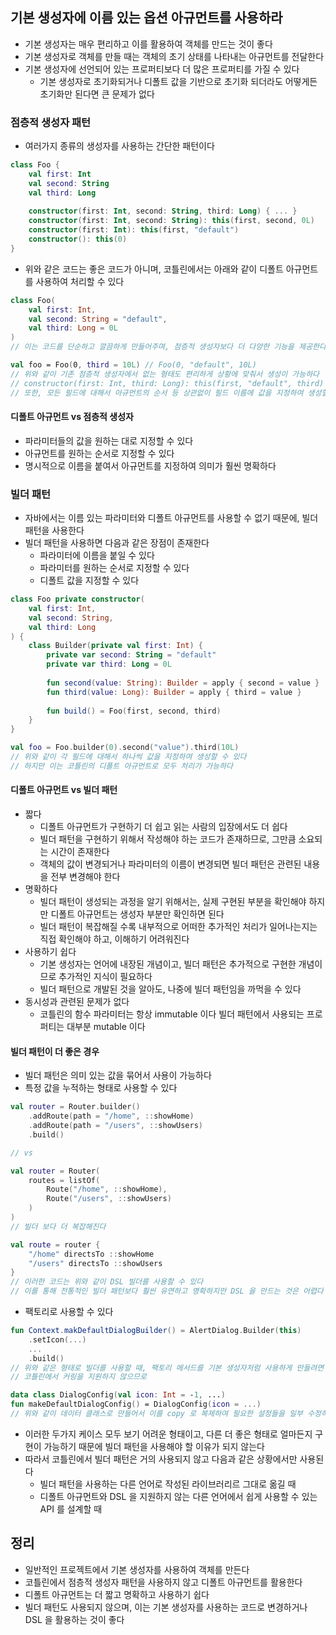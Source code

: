 ## 기본 생성자에 이름 있는 옵션 아규먼트를 사용하라

* 기본 생성자는 매우 편리하고 이를 활용하여 객체를 만드는 것이 좋다
* 기본 생성자로 객체를 만들 때는 객체의 초기 상태를 나타내는 아규먼트를 전달한다
* 기본 생성자에 선언되어 있는 프로퍼티보다 더 많은 프로퍼티를 가질 수 있다
    * 기본 생성자로 초기화되거나 디폴트 값을 기반으로 초기화 되더라도 어떻게든 초기화만 된다면 큰 문제가 없다

### 점층적 생성자 패턴

* 여러가지 종류의 생성자를 사용하는 간단한 패턴이다

```kotlin
class Foo {
    val first: Int
    val second: String
    val third: Long
    
    constructor(first: Int, second: String, third: Long) { ... }
    constructor(first: Int, second: String): this(first, second, 0L)
    constructor(first: Int): this(first, "default")
    constructor(): this(0)
}
```

* 위와 같은 코드는 좋은 코드가 아니며, 코틀린에서는 아래와 같이 디폴트 아규먼트를 사용하여 처리할 수 있다

```kotlin
class Foo(
    val first: Int,
    val second: String = "default",
    val third: Long = 0L
)
// 이는 코드를 단순하고 깔끔하게 만들어주며, 점층적 생성자보다 더 다양한 기능을 제공한다

val foo = Foo(0, third = 10L) // Foo(0, "default", 10L)
// 위와 같이 기존 점층적 생성자에서 없는 형태도 편리하게 상황에 맞춰서 생성이 가능하다
// constructor(first: Int, third: Long): this(first, "default", third) 와 같은 효과
// 또한, 모든 필드에 대해서 아규먼트의 순서 등 상관없이 필드 이름에 값을 지정하여 생성할 수 있다
```

#### 디폴트 아규먼트 vs 점층적 생성자

* 파라미터들의 값을 원하는 대로 지정할 수 있다
* 아규먼트를 원하는 순서로 지정할 수 있다
* 명시적으로 이름을 붙여서 아규먼트를 지정하여 의미가 훨씬 명확하다

### 빌더 패턴

* 자바에서는 이름 있는 파라미터와 디폴트 아규먼트를 사용할 수 없기 때문에, 빌더 패턴을 사용한다
* 빌더 패턴을 사용하면 다음과 같은 장점이 존재한다
    * 파라미터에 이름을 붙일 수 있다
    * 파라미터를 원하는 순서로 지정할 수 있다
    * 디폴트 값을 지정할 수 있다
    
```kotlin
class Foo private constructor(
    val first: Int,
    val second: String,
    val third: Long
) {
    class Builder(private val first: Int) {
        private var second: String = "default"
        private var third: Long = 0L
        
        fun second(value: String): Builder = apply { second = value }
        fun third(value: Long): Builder = apply { third = value }
        
        fun build() = Foo(first, second, third)
    }
}

val foo = Foo.builder(0).second("value").third(10L)
// 위와 같이 각 필드에 대해서 하나씩 값을 지정하여 생성할 수 있다
// 하지만 이는 코틀린의 디폴트 아규먼트로 모두 처리가 가능하다
```

#### 디폴트 아규먼트 vs 빌더 패턴

* 짧다
    * 디폴트 아규먼트가 구현하기 더 쉽고 읽는 사람의 입장에서도 더 쉽다
    * 빌더 패턴을 구현하기 위해서 작성해야 하는 코드가 존재하므로, 그만큼 소요되는 시간이 존재한다
    * 객체의 값이 변경되거나 파라미터의 이름이 변경되면 빌더 패턴은 관련된 내용을 전부 변경해야 한다
* 명확하다
    * 빌더 패턴이 생성되는 과정을 알기 위해서는, 실제 구현된 부분을 확인해야 하지만 디폴트 아규먼트는 생성자 부분만 확인하면 된다
    * 빌더 패턴이 복잡해질 수록 내부적으로 어떠한 추가적인 처리가 일어나는지는 직접 확인해야 하고, 이해하기 어려워진다
* 사용하기 쉽다
    * 기본 생성자는 언어에 내장된 개념이고, 빌더 패턴은 추가적으로 구현한 개념이므로 추가적인 지식이 필요하다
    * 빌더 패턴으로 개발된 것을 알아도, 나중에 빌더 패턴임을 까먹을 수 있다
* 동시성과 관련된 문제가 없다
    * 코틀린의 함수 파라미터는 항상 immutable 이다
    빌더 패턴에서 사용되는 프로퍼티는 대부분 mutable 이다
      
#### 빌더 패턴이 더 좋은 경우

* 빌더 패턴은 의미 있는 값을 묶어서 사용이 가능하다
* 특정 값을 누적하는 형태로 사용할 수 있다

```kotlin
val router = Router.builder()
    .addRoute(path = "/home", ::showHome)
    .addRoute(path = "/users", ::showUsers)
    .build()

// vs

val router = Router(
    routes = listOf(
        Route("/home", ::showHome),
        Route("/users", ::showUsers)
    )
)
// 빌더 보다 더 복잡해진다

val route = router {
    "/home" directsTo ::showHome
    "/users" directsTo ::showUsers
}
// 이러한 코드는 위와 같이 DSL 빌더를 사용할 수 있다
// 이를 통해 전통적인 빌더 패턴보다 훨씬 유연하고 명확하지만 DSL 을 만드는 것은 어렵다
```

* 팩토리로 사용할 수 있다

```kotlin
fun Context.makDefaultDialogBuilder() = AlertDialog.Builder(this)
    .setIcon(...)
    ...
    .build()
// 위와 같은 형태로 빌더를 사용할 때, 팩토리 메서드를 기본 생성자처럼 사용하게 만들려면 커링을 활용해야 하지만
// 코틀린에서 커링을 지원하지 않으므로

data class DialogConfig(val icon: Int = -1, ...)
fun makeDefaultDialogConfig() = DialogConfig(icon = ...)
// 위와 같이 데이터 클래스로 만들어서 이를 copy 로 복제하여 필요한 설정들을 일부 수정하는 형태로 만들 수 있다
```

* 이러한 두가지 케이스 모두 보기 어려운 형태이고, 다른 더 좋은 형태로 얼마든지 구현이 가능하기 때문에 빌더 패턴을 사용해야 할 이유가 되지 않는다
* 따라서 코틀린에서 빌더 패턴은 거의 사용되지 않고 다음과 같은 상황에서만 사용된다
    * 빌더 패턴을 사용하는 다른 언어로 작성된 라이브러리르 그대로 옮길 때
    * 디폴트 아규먼트와 DSL 을 지원하지 않는 다른 언어에서 쉽게 사용할 수 있는 API 를 설계할 때
    
## 정리

* 일반적인 프로젝트에서 기본 생성자를 사용하여 객체를 만든다
* 코틀린에서 점층적 생성자 패턴을 사용하지 않고 디폴트 아규먼트를 활용한다
* 디폴트 아규먼트는 더 짧고 명확하고 사용하기 쉽다
* 빌더 패턴도 사용되지 않으며, 이는 기본 생성자를 사용하는 코드로 변경하거나 DSL 을 활용하는 것이 좋다

